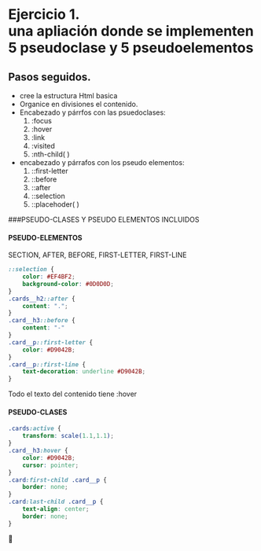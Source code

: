 # Ejercicio 1. <br> una apliación donde se implementen 5 pseudoclase y 5 pseudoelementos

## Pasos seguidos.
 
- cree la estructura Html basica
- Organice en divisiones el contenido.
- Encabezado y párrfos con las psuedoclases: 
  1. :focus
  2. :hover
  3. :link
  4. :visited
  5. :nth-child( )
- encabezado y párrafos con los pseudo elementos:
  1. ::first-letter
  2. ::before
  3. ::after
  4. ::selection
  5. ::placehoder( )

###PSEUDO-CLASES Y PSEUDO ELEMENTOS INCLUIDOS

#### PSEUDO-ELEMENTOS
SECTION, AFTER, BEFORE, FIRST-LETTER, FIRST-LINE
```CSS
::selection {
    color: #EF4BF2;
    background-color: #0D0D0D;
}
.cards__h2::after {
    content: ".";
}
.card__h3::before {
    content: "-"
}
.card__p::first-letter {
    color: #D9042B;
}
.card__p::first-line {
    text-decoration: underline #D9042B;
}
```
Todo el texto del contenido tiene :hover

#### PSEUDO-CLASES
```CSS
.cards:active {
    transform: scale(1.1,1.1);
}
.card__h3:hover {
    color: #D9042B;
    cursor: pointer;
}
.card:first-child .card__p {
    border: none;
}
.card:last-child .card__p {
    text-align: center;
    border: none;
}
```
🤍
